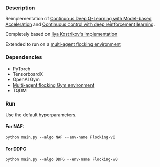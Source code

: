 ### Description
Reimplementation of [Continuous Deep Q-Learning with Model-based Acceleration](https://arxiv.org/pdf/1603.00748v1.pdf) and [Continuous control with deep reinforcement learning](https://arxiv.org/pdf/1509.02971.pdf).

Completely based on [Ilya Kostrikov's Implementation](https://github.com/ikostrikov/pytorch-ddpg-naf)

Extended to run on a [multi-agent flocking environment](https://github.com/katetolstaya/multiagent_ddpg)

### Dependencies
- PyTorch
- TensorboardX
- OpenAI Gym
- [Multi-agent flocking Gym environment](https://github.com/katetolstaya/multiagent_ddpg)
- TQDM

### Run
Use the default hyperparameters.

#### For NAF:

```
python main.py --algo NAF --env-name Flocking-v0
```
#### For DDPG

```
python main.py --algo DDPG --env-name Flocking-v0
```

